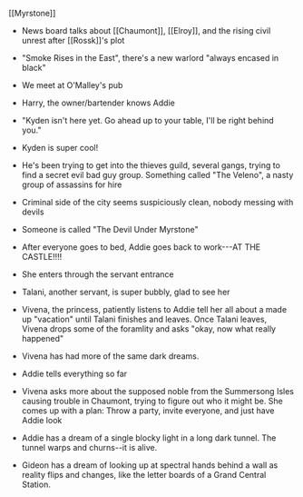 [[Myrstone]]
- News board talks about [[Chaumont]], [[Elroy]], and the rising civil unrest after [[Rossk]]'s plot
- "Smoke Rises in the East", there's a new warlord "always encased in black"
- We meet at O'Malley's pub
- Harry, the owner/bartender knows Addie
- "Kyden isn't here yet. Go ahead up to your table, I'll be right behind you."
- Kyden is super cool!
- He's been trying to get into the thieves guild, several gangs, trying to find a secret evil bad guy group. Something called "The Veleno", a nasty group of assassins for hire
- Criminal side of the city seems suspiciously clean, nobody messing with devils
- Someone is called "The Devil Under Myrstone"

- After everyone goes to bed, Addie goes back to work---AT THE CASTLE!!!!
- She enters through the servant entrance
- Talani, another servant, is super bubbly, glad to see her
- Vivena, the princess, patiently listens to Addie tell her all about a made up "vacation" until Talani finishes and leaves. Once Talani leaves, Vivena drops some of the foramlity and asks "okay, now what really happened"
- Vivena has had more of the same dark dreams. 
- Addie tells everything so far
- Vivena asks more about the supposed noble from the Summersong Isles causing trouble in Chaumont, trying to figure out who it might be. She comes up with a plan: Throw a party, invite everyone, and just have Addie look
- Addie has a dream of a single blocky light in a long dark tunnel. The tunnel warps and churns--it is alive.
- Gideon has a dream of looking up at spectral hands behind a wall as reality flips and changes, like the letter boards of a Grand Central Station.
